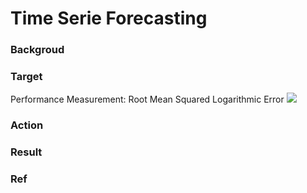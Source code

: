 # Time Serie Forecasting 

### Backgroud 

### Target 
Performance Measurement: Root Mean Squared Logarithmic Error
<img src="https://latex.codecogs.com/svg.image?\sqrt{  \frac{1}{n}  \sum_{i=1}^{n}  (log(\widehat{y}_{i}+1)-log(y_{i}+1))^2  }"/>

### Action

### Result 

### Ref 

